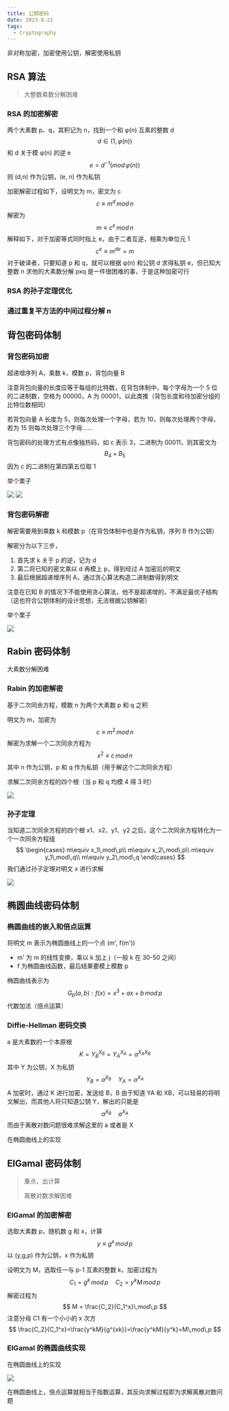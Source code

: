 ```yaml
---
title: 公钥密码
date: 2023-8-21
tags:
  - Cryptography
---
```


非对称加密，加密使用公钥，解密使用私钥

## RSA 算法

> 大整数素数分解困难

### RSA 的加密解密

两个大素数 p、q，其积记为 n，找到一个和 φ(n) 互素的整数 d
$$
d\in(1,φ(n))
$$
和 d 关于模 φ(n) 的逆 e
$$
e = d^{-1}(mod\,φ(n))
$$
则 (d,n) 作为公钥，(e, n) 作为私钥

加密解密过程如下，设明文为 m，密文为 c
$$
c\equiv m^d\,mod\,n
$$
解密为
$$
m\equiv c^e\,mod\,n
$$
解释如下，对于加密等式同时指上 e，由于二者互逆，相乘为单位元 1
$$
c^e\equiv m^{de}=m
$$
对于破译者，只要知道 p 和 q，就可以根据 φ(n) 和公钥 d 求得私钥 e，但已知大整数 n 求他的大素数分解 pxq 是一件很困难的事，于是这种加密可行

### RSA 的孙子定理优化



### 通过重复平方法的中间过程分解 n



## 背包密码体制

### 背包密码加密

超递增序列 A，乘数 k，模数 p，背包向量 B

注意背包向量的长度应等于每组的比特数，在背包体制中，每个字母为一个 5 位的二进制数，空格为 00000，A 为 00001，以此类推（背包长度和待加密分组的比特位数相同）

若背包向量 A 长度为 5，则每次处理一个字母，若为 10，则每次处理两个字母，若为 15 则每次处理三个字母......

背包密码的处理方式有点像独热码，如 c 表示 3，二进制为 00011，则其密文为
$$
B_4+B_5
$$
因为 c 的二进制在第四第五位取 1

举个栗子

<img src="./assets/image-20230829155159595.png">

<img src="./assets/image-20230829155219324.png">

### 背包密码解密

解密需要用到乘数 k 和模数 p（在背包体制中也是作为私钥，序列 B 作为公钥）

解密分为以下三步，

1. 首先求 k 关于 p 的逆，记为 d
2. 第二将已知的密文乘以 d 再模上 p，得到经过 A 加密后的明文
3. 最后根据超递增序列 A，通过贪心算法构造二进制数得到明文

注意在已知 B 的情况下不能使用贪心算法，他不是超递增的，不满足最优子结构（这也符合公钥体制的设计思想，无法根据公钥解密）

举个栗子

<img src="./assets/image-20230829155123634.png">

## Rabin 密码体制

大素数分解困难

### Rabin 的加密解密

基于二次同余方程，模数 n 为两个大素数 p 和 q 之积

明文为 m，加密为
$$
c\equiv m^2\,mod\,n
$$
解密为求解一个二次同余方程为
$$
x^2\equiv c\,mod\,n
$$
其中 n 作为公钥，p 和 q 作为私钥（用于解这个二次同余方程）

求解二次同余方程的四个根（当 p 和 q 均模 4 得 3 时）

<img src="./assets/image-20230829155659348.png">

### 孙子定理

当知道二次同余方程的四个根 x1、x2、y1、y2 之后，这个二次同余方程转化为一个一次同余方程组
$$
\begin{cases}
m\equiv x_1\,mod\,p\\
m\equiv x_2\,mod\,p\\
m\equiv y_1\,mod\,q\\
m\equiv y_2\,mod\,q
\end{cases}
$$
我们通过孙子定理对明文 x 进行求解

<img src="./assets/image-20230829163012886.png">

## 椭圆曲线密码体制

### 椭圆曲线的嵌入和倍点运算

将明文 m 表示为椭圆曲线上的一个点 (m', f(m'))

- m' 为 m 的线性变换，乘以 k 加上 j（一般 k 在 30-50 之间）
- f 为椭圆曲线函数，最后结果要模上模数 p

椭圆曲线表示为
$$
G_{p}(a,b):f(x)=x^3+ax+b\,mod\,p
$$
代数加法（倍点运算）

### Diffie-Hellman 密码交换

a 是大素数的一个本原根
$$
K=Y_B^{X_B}=Y_A^{X_A}=a^{X_AX_B}
$$
其中 Y 为公钥，X 为私钥
$$
Y_B=a^{X_B}\quad Y_A=a^{X_A}
$$
A 加密时，通过 K 进行加密，发送给 B，B 由于知道 YA 和 XB，可以轻易的将明文解出，而其他人将只知道公钥 Y，解出的只能是
$$
a^{X_B}\quad a^{X_A}
$$
而由于离散对数问题很难求解这里的 a 或者是 X

在椭圆曲线上的实现

## ElGamal 密码体制

> 重点，出计算
>
> 离散对数求解困难

### ElGamal 的加密解密

选取大素数 p，随机数 g 和 x，计算
$$
y \equiv g^x\,mod\,p
$$
以 (y,g,p) 作为公钥，x 作为私钥

设明文为 M，选取任一与 p-1 互素的整数 k，加密过程为
$$
C_1=g^k\,mod\,p\quad C_2=y^kM\,mod\,p
$$
解密过程为
$$
M = \frac{C_2}{C_1^x}\,mod\,p
$$
注意分母 C1 有一个小小的 x 次方
$$
\frac{C_2}{C_1^x}=\frac{y^kM}{g^{xk}}=\frac{y^kM}{y^k}=M\,mod\,p
$$
### ElGamal 的椭圆曲线实现

在椭圆曲线上的实现

<img src="./assets/image-20230826025144639.png">

在椭圆曲线上，倍点运算就相当于指数运算，其反向求解过程即为求解离散对数问题
